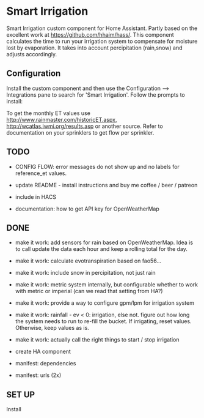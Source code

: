 # Smart Irrigation
Smart Irrigation custom component for Home Assistant. Partly based on the excellent work at https://github.com/hhaim/hass/.
This component calculates the time to run your irrigation system to compensate for moisture lost by evaporation. It takes into account percipitation (rain,snow) and adjusts accordingly.

## Configuration

Install the custom component and then use the Configuration --> Integrations pane to search for 'Smart Irrigation'. Follow the prompts to install:



To get the monthly ET values use http://www.rainmaster.com/historicET.aspx, http://wcatlas.iwmi.org/results.asp or another source.
Refer to documentation on your sprinklers to get flow per sprinkler.
## TODO
- CONFIG FLOW: error messages do not show up and no labels for reference_et values.

- update README - install instructions and buy me coffee / beer / patreon
- include in HACS
- documentation: how to get API key for OpenWeatherMap

## DONE
- make it work: add sensors for rain based on OpenWeatherMap. Idea is to call update the data each hour and keep a rolling total for the day.
- make it work: calculate evotranspiration based on fao56...
- make it work: include snow in percipitation, not just rain
- make it work: metric system internally, but configurable whether to work with metric or imperial (can we read that setting from HA?)
- make it work: provide a way to configure gpm/lpm for irrigation system
- make it work: rainfall - ev < 0: irrigation, else not. figure out how long the system needs to run to re-fill the bucket. If irrigating, reset values. Otherwise, keep values as is.
- make it work: actually call the right things to start / stop irrigation

- create HA component
- manifest: dependencies
- manifest: urls (2x)


## SET UP
Install 
